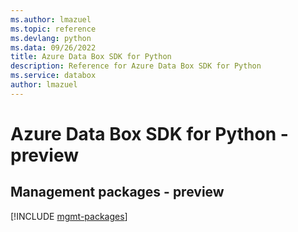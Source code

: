 ```yaml
---
ms.author: lmazuel
ms.topic: reference
ms.devlang: python
ms.data: 09/26/2022
title: Azure Data Box SDK for Python
description: Reference for Azure Data Box SDK for Python
ms.service: databox
author: lmazuel
---
```

# Azure Data Box SDK for Python - preview

## Management packages - preview
[!INCLUDE [mgmt-packages](data-box-mgmt-index.md)]
